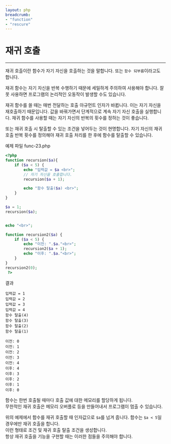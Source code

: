 ```yaml
---
layout: php
breadcrumb:
- "function"
- "rescure"
---
```


# 재귀 호출
---
재귀 호출이란 함수가 자기 자신을 호출하는 것을 말합니다. 또는 `함수 되부름`이라고도 합니다.  

재귀 함수는 자기 자신을 반복 수행하기 때문에 세밀하게 주의하여 사용해야 합니다. 
잘못 사용하면 프로그램의 논리적인 오동작이 발생할 수도 있습니다.  

재귀 함수를 쓸 때는 매번 전달하는 호출 아규먼트 인자가 바뀝니다. 이는 자기 자신을 재호출하기 때문입니다. 
값을 바꿔가면서 단계적으로 계속 자기 자신 호출을 실행합니다. 
재귀 함수를 사용할 때는 자기 자신의 반복의 횟수를 정하는 것이 좋습니다.  

또는 재귀 호출 시 탈출할 수 있는 조건을 넣어두는 것이 현명합니다. 
자기 자신의 재귀 호출 반복 횟수를 정의해야 재귀 호출 처리를 한 후에 함수를 탈출할 수 있습니다.  

예제 파일 func-23.php
```php
<?php 
function recursion($a){ 
	if ($a < 5) { 
		echo "입력값 = $a <br>";
		// 자기 자신을 호출합니다.
		recursion($a + 1);

		echo "함수 탈출($a) <br>"; 
	} 
} 

$a = 1; 
recursion($a); 


echo "<br>";

function recursion2($a) { 
	if ($a < 5) { 
		echo "이전: ".$a."<br>"; 
		recursion2($a + 1); 
		echo "이후: ".$a."<br>"; 
	} 
} 
recursion2(0); 
 ?>
```

결과
```
입력값 = 1
입력값 = 2
입력값 = 3
입력값 = 4
함수 탈출(4)
함수 탈출(3)
함수 탈출(2)
함수 탈출(1)

이전: 0
이전: 1
이전: 2
이전: 3
이전: 4
이후: 4
이후: 3
이후: 2
이후: 1
이후: 0
```

함수는 한번 호출될 때마다 호출 값에 대한 메모리를 할당하게 됩니다.  
무한적인 재귀 호출은 메모리 오버플로 등을 만들어내서 프로그램이 멈출 수 있습니다.  

위의 예제에서 함수를 재귀 호출할 때 인자값으로 `$a`를 넘겨 줍니다. 
함수는 `$a < 5`일 경우에만 재귀 호출을 합니다.  
이런 형태로 조건 및 재귀 호출 탈출 조건을 생성합니다.  
항상 재귀 호출을 기능을 구현할 때는 이러한 점들을 주의해야 합니다.  

<br><br>